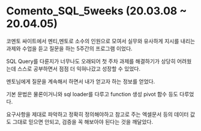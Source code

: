 # Comento_SQL_5weeks (20.03.08 ~ 20.04.05)

코멘토 싸이트에서 멘티,멘토로 소수의 인원으로 모여서 실무와 유사하게 지시를 내리는 과제와 수업을 듣고 질문을 하는 5주간의 프로그램 이었다.

SQL Query를 다룬지가 너무나도 오래되어 첫 주차 과제를 해결하기가 상당히 어려웠는데 스스로 공부하면서 점점 더 익혀나갔고 성장할 수 있었다.

멘토님에게 질문을 계속해서 하면서 내가 얻고자 하는 정보를 얻었다.

기본 문법은 물론이거니와 sql loader를 다루고 function 생성 pivot 함수 등도 다루었다.

요구사항을 제대로 파악하고 정확히 정의해야하고 참고로 주는 엑셀문서 등의 데이터 값도 그대로 믿으면 안되고, 검증을 꼭 해보아야 된다는 것을 깨달았다.
